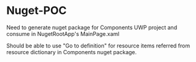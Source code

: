 # Nuget-POC

Need to generate nuget package for Components UWP project and consume in NugetRootApp's MainPage.xaml

Should be able to use "Go to definition" for resource items referred from resource dictionary in Components nuget package.

